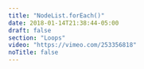 ```yaml
---
title: "NodeList.forEach()"
date: 2018-01-14T21:38:44-05:00
draft: false
section: "Loops"
video: "https://vimeo.com/253356818"
noTitle: false
---
```



